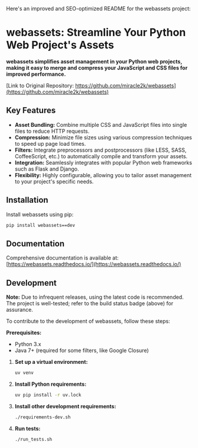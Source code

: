 Here's an improved and SEO-optimized README for the webassets project:

# webassets: Streamline Your Python Web Project's Assets

**webassets simplifies asset management in your Python web projects, making it easy to merge and compress your JavaScript and CSS files for improved performance.**

[Link to Original Repository: https://github.com/miracle2k/webassets](https://github.com/miracle2k/webassets)

## Key Features

*   **Asset Bundling:** Combine multiple CSS and JavaScript files into single files to reduce HTTP requests.
*   **Compression:** Minimize file sizes using various compression techniques to speed up page load times.
*   **Filters:** Integrate preprocessors and postprocessors (like LESS, SASS, CoffeeScript, etc.) to automatically compile and transform your assets.
*   **Integration:** Seamlessly integrates with popular Python web frameworks such as Flask and Django.
*   **Flexibility:** Highly configurable, allowing you to tailor asset management to your project's specific needs.

## Installation

Install webassets using pip:

```bash
pip install webassets==dev
```

## Documentation

Comprehensive documentation is available at: [https://webassets.readthedocs.io/](https://webassets.readthedocs.io/)

## Development

**Note:** Due to infrequent releases, using the latest code is recommended. The project is well-tested; refer to the build status badge (above) for assurance.

To contribute to the development of webassets, follow these steps:

**Prerequisites:**

*   Python 3.x
*   Java 7+ (required for some filters, like Google Closure)

1.  **Set up a virtual environment:**
    ```bash
    uv venv
    ```

2.  **Install Python requirements:**
    ```bash
    uv pip install -r uv.lock
    ```

3.  **Install other development requirements:**
    ```bash
    ./requirements-dev.sh
    ```

4.  **Run tests:**
    ```bash
    ./run_tests.sh